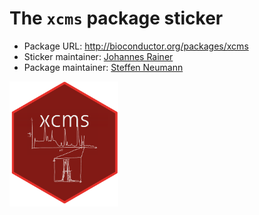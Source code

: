 # The `xcms` package sticker

* Package URL: http://bioconductor.org/packages/xcms
* Sticker maintainer: [Johannes Rainer](https://github.com/jotsetung/)
* Package maintainer: [Steffen Neumann](https://github.com/sneumann/)

<img src="./xcms.png" height="200">


